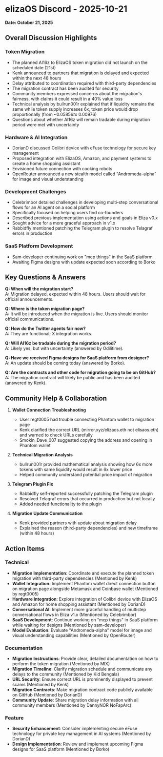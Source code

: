# elizaOS Discord - 2025-10-21

**Date: October 21, 2025**

## Overall Discussion Highlights

### Token Migration
- The planned AI16z to ElizaOS token migration did not launch on the scheduled date (21st)
- Kenk announced to partners that migration is delayed and expected within the next 48 hours
- Delay attributed to coordination required with third-party dependencies
- The migration contract has been audited for security
- Community members expressed concerns about the migration's fairness, with claims it could result in a 40% value loss
- Technical analysis by bullrun001r explained that if liquidity remains the same while token supply increases 6x, token price would drop proportionally (from ~$0.05856 to ~$0.00976)
- Questions about whether AI16z will remain tradable during migration period were met with uncertainty

### Hardware & AI Integration
- DorianD discussed Colibri device with eFuse technology for secure key management
- Proposed integration with ElizaOS, Amazon, and payment systems to create a home shopping assistant
- Envisioned future connection with cooking robots
- OpenRouter announced a new stealth model called "Andromeda-alpha" for image and visual understanding

### Development Challenges
- Celebrimbor detailed challenges in developing multi-step conversational flows for an AI agent on a social platform
- Specifically focused on helping users find co-founders
- Described previous implementation using actions and goals in Eliza v0.x
- Sought advice for a more graceful approach in v1.x
- Rabbidfly mentioned patching the Telegram plugin to resolve Telagraf errors in production

### SaaS Platform Development
- Sam-developer continuing work on "mcp things" in the SaaS platform
- Awaiting Figma designs with update expected soon according to Borko

## Key Questions & Answers

**Q: When will the migration start?**  
A: Migration delayed, expected within 48 hours. Users should wait for official announcements.

**Q: Where is the token migration page?**  
A: It will be introduced when the migration is live. Users should monitor official communications.

**Q: How do the Twitter agents fair now?**  
A: They are functional; X integration works.

**Q: Will AI16z be tradable during the migration period?**  
A: Likely yes, but with uncertainty (answered by Odilitime).

**Q: Have we received Figma designs for SaaS platform from designer?**  
A: An update should be coming today (answered by Borko).

**Q: Are the contracts and other code for migration going to be on GitHub?**  
A: The migration contract will likely be public and has been audited (answered by Kenk).

## Community Help & Collaboration

1. **Wallet Connection Troubleshooting**
   - User regt0005 had trouble connecting Phantom wallet to migration page
   - Kenk clarified the correct URL (mirror.xyz/elizaos.eth not elisaos.eth) and warned to check URLs carefully
   - Smokin_Dave_007 suggested copying the address and opening in Phantom wallet

2. **Technical Migration Analysis**
   - bullrun001r provided mathematical analysis showing how 6x more tokens with same liquidity would result in 6x lower price
   - Helped community understand potential price impact of migration

3. **Telegram Plugin Fix**
   - Rabbidfly self-reported successfully patching the Telegram plugin
   - Resolved Telagraf errors that occurred in production but not locally
   - Added needed functionality to the plugin

4. **Migration Update Communication**
   - Kenk provided partners with update about migration delay
   - Explained the reason (third-party dependencies) and new timeframe (within 48 hours)

## Action Items

### Technical
- **Migration Implementation**: Coordinate and execute the planned token migration with third-party dependencies (Mentioned by Kenk)
- **Wallet Integration**: Implement Phantom wallet direct connection button on migration page alongside Metamask and Coinbase wallet (Mentioned by regt0005)
- **Hardware Integration**: Explore integration of Colibri device with ElizaOS and Amazon for home shopping assistant (Mentioned by DorianD)
- **Conversational AI**: Implement more graceful handling of multistep conversational flows in Eliza v1.x (Mentioned by Celebrimbor)
- **SaaS Development**: Continue working on "mcp things" in SaaS platform while waiting for designs (Mentioned by sam-developer)
- **Model Evaluation**: Evaluate "Andromeda-alpha" model for image and visual understanding capabilities (Mentioned by OpenRouter)

### Documentation
- **Migration Instructions**: Provide clear, detailed documentation on how to perform the token migration (Mentioned by MIX)
- **Migration Timeline**: Clarify migration schedule and communicate any delays to the community (Mentioned by Kid Bengala)
- **URL Security**: Ensure correct URL is prominently displayed to prevent scams (Mentioned by Kenk)
- **Migration Contracts**: Make migration contract code publicly available on GitHub (Mentioned by DorianD)
- **Community Update**: Share migration delay information with all community members (Mentioned by DannyNOR NoFapArc)

### Feature
- **Security Enhancement**: Consider implementing secure eFuse technology for private key management in AI systems (Mentioned by DorianD)
- **Design Implementation**: Review and implement upcoming Figma designs for SaaS platform (Mentioned by Borko)
